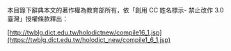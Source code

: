 本目錄下辭典本文的著作權為教育部所有，依「創用 CC 姓名標示- 禁止改作 3.0 臺灣」授權條款釋出：

[http://twblg.dict.edu.tw/holodictnew/compile16_1.jsp](https://twblg.dict.edu.tw/holodict_new/compile1_6_1.jsp)
